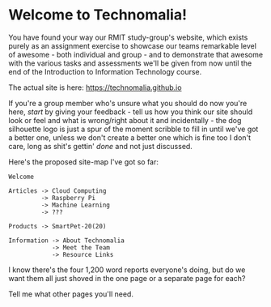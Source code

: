 # Welcome to Technomalia!

You have found your way our RMIT study-group's website, which exists purely as an assignment exercise to showcase our teams remarkable level of awesome - both individual and group - and to demonstrate that awesome with the various tasks and assessments we'll be given from now until the end of the Introduction to Information Technology course.

The actual site is here: https://technomalia.github.io

If you're a group member who's unsure what you should do now you're here, <i>start</i> by giving your feedback - tell us how you think our site should look or feel and what is wrong/right about it and incidentally - the dog silhouette logo is just a spur of the moment scribble to fill in until we've got a better one, unless we don't create a better one which is fine too I don't care, long as shit's gettin' <i>done</i> and not just discussed.

Here's the proposed site-map I've got so far:

```
Welcome

Articles -> Cloud Computing
         -> Raspberry Pi
         -> Machine Learning
         -> ???

Products -> SmartPet-20(20)

Information -> About Technomalia
            -> Meet the Team
            -> Resource Links
```

I know there's the four 1,200 word reports everyone's doing, but do we want them all just shoved in the one page or a separate page for each?

Tell me what other pages you'll need.
